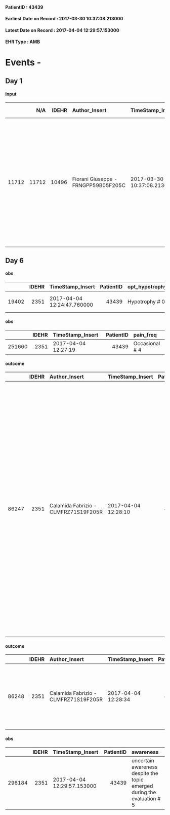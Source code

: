 
#### PatientID : 43439
#### Earliest Date on Record : 2017-03-30 10:37:08.213000
#### Latest Date on Record : 2017-04-04 12:29:57.153000
#### EHR Type : AMB

# Events - 

## Day 1

#### input
|       |    N/A |   IDEHR | Author_Insert                       | TimeStamp_Insert           | EHRType   |   PatientID |   IDDigitalSignDocument | persone_vicine   |   Unnamed: 0_x.1 |   IDANAMNESI_SOCIALE | Patient   | FamigliaAltro   | Paziente_T   | FamigliaAltro_T   |   Non_Rilevabile_x.1 | Note_Non_Rilevabile_x.1   | opt_Problemi   | Note_I                                                                                                                                                                                                             | ds_note_timori                                                                                                                                                                                                                    | chk_contr_sintomi   | chk_competenza                                 | opt_paziente_a   | opt_famiglia_a   | opt_adeguatezza   | opt_paziente_solo   | ds_note_con                                                                                                                                                                                                                                                                                | opt_presente_assente   | Presenza_minori   | Caregiver_principale   | opt_capacita         | opt_necessario   | opt_presente   | opt_risorse_ec   | opt_paziente_psi   | opt_Ins_vol   | opt_paziente_ad   | opt_caregiver_ad   | opt_esenzione   | opt_inv_civile   |   invalidita_perc |   ds_codice_es | Needs     | Domestic partnership   | Fragility                    | opt_disponibilita_f   | opt_indennita_acc   | opt_legge   | opt_famiglia_psi   | opt_disponibilit_paz   |
|------:|-------:|--------:|:------------------------------------|:---------------------------|:----------|------------:|------------------------:|:-----------------|-----------------:|---------------------:|:----------|:----------------|:-------------|:------------------|---------------------:|:--------------------------|:---------------|:-------------------------------------------------------------------------------------------------------------------------------------------------------------------------------------------------------------------|:----------------------------------------------------------------------------------------------------------------------------------------------------------------------------------------------------------------------------------|:--------------------|:-----------------------------------------------|:-----------------|:-----------------|:------------------|:--------------------|:-------------------------------------------------------------------------------------------------------------------------------------------------------------------------------------------------------------------------------------------------------------------------------------------|:-----------------------|:------------------|:-----------------------|:---------------------|:-----------------|:---------------|:-----------------|:-------------------|:--------------|:------------------|:-------------------|:----------------|:-----------------|------------------:|---------------:|:----------|:-----------------------|:-----------------------------|:----------------------|:--------------------|:------------|:-------------------|:-----------------------|
| 11712 |  11712 |   10496 | Fiorani Giuseppe - FRNGPP59B05F205C | 2017-03-30 10:37:08.213000 | AMB       |       43439 |                  700709 | N/A              |             5701 |                 3638 | Si#1      | Si#1            | No#0         | Si#1              |                    0 | NR                        | No#0           | La pz √® informata della malattia su base neurologica (atassia cerebellare) ma non ha cognizione di malattia oncologica avanzata. Il marito √® consapevole della gravit√† e dell'assenza di margini di trattamento | Il marito √® apparso molto stanco ed affaticato da una gestione ormai quadriennale rispetto all'atassia cerebellare di cui soffre la pz. Viene identificato nell'hospice la soluzione idonea per la gestione dei sintomi avanzati | controllo sintomi#0 | competenza/capacit√† assistenziale caregiver#0 | Indefinite#2     | Congruenti#1     | Si#1              | No#0                | Vive con il marito Marco di aa 78,il quale √® cardiopatico,gi√† sottoposto ad intervento di rivascolarizzazione . Due figli fuori casa:Massimo di aa 49,professore di chimica presso l'universit√† di Como e Patrizia di aa 44,abitante a Gudo Visconti,la quale √® separata con un figlio | Presente#1             | No#0              | Il marito Marco        | Non incrementabile#2 | Si#1             | Si#1           | Adeguate#1       | No#0               | No#0          | Totale#2          | Totale#2           | Si#1            | Si#1             |               100 |             48 | Clinici#0 | Coniuge/Convivente#0   | sovraccarico assistenziale#4 | No#0                  | Si#1                | No#0        | No#0               | No#0                   |


## Day 6

#### obs
|       |   IDEHR | TimeStamp_Insert           |   PatientID | opt_hypotrophy   | chk_eloquence                    | asthenia   | dyspnoea   | body_temp    | agitation_behavior_freq   | mood        | cognitive_state       |
|------:|--------:|:---------------------------|------------:|:-----------------|:---------------------------------|:-----------|:-----------|:-------------|:--------------------------|:------------|:----------------------|
| 19402 |    2351 | 2017-04-04 12:24:47.760000 |       43439 | Hypotrophy # 0   | Full # 2 aphasia, dysarthria # 4 | Severe # 3 | No # 0     | Apyrexia # 0 | agitated at night # 3     | Apathy # 00 | confused at times 0 # |

#### obs
|        |   IDEHR | TimeStamp_Insert    |   PatientID | pain_freq      |
|-------:|--------:|:--------------------|------------:|:---------------|
| 251660 |    2351 | 2017-04-04 12:27:19 |       43439 | Occasional # 4 |

#### outcome
|       |   IDEHR | Author_Insert                        | TimeStamp_Insert    |   PatientID |   IDDigitalSignDocument |   IDPAI_VIDAS | opt_problem                                                                |   opt_problem_num | opt_obiettivo                                                   |   opt_obiettivo_num | opt_stato_problema   |   opt_stato_problema_num | opt_interventi                                                                                                                                                                                                                                                                                                                                                                                                                                                                                               |   opt_interventi_num |
|------:|--------:|:-------------------------------------|:--------------------|------------:|------------------------:|--------------:|:---------------------------------------------------------------------------|------------------:|:----------------------------------------------------------------|--------------------:|:---------------------|-------------------------:|:-------------------------------------------------------------------------------------------------------------------------------------------------------------------------------------------------------------------------------------------------------------------------------------------------------------------------------------------------------------------------------------------------------------------------------------------------------------------------------------------------------------|---------------------:|
| 86247 |    2351 | Calamida Fabrizio - CLMFRZ71S19F205R | 2017-04-04 12:28:10 |       43439 |                  706686 |         88480 | Alteration of comfort associated with chronic pain and / or acute # 29 = 0 |                 2 | The patient riferir√ † ¬ † a satisfactory pain control # 56 = 0 |                   1 | Open Problem # 1     |                        1 | PAI Implementation - therapeutic upgrading # 441; PAI Implementation - properly administer the drugs as prescription # 442; Implementation PAI - Evaluate the effectiveness of drug delivery # 443; Education - educating the caregiver / patient recognition / treatment of the symptom # 446; PAI Implementation - therapeutic upgrading # 441 = 0; PAI Implementation - properly administer the drugs as prescription # 442 = 0; PAI Implementation - to evaluate the efficacy of drug delivery # 443 = 0 |                    4 |

#### outcome
|       |   IDEHR | Author_Insert                        | TimeStamp_Insert    |   PatientID |   IDDigitalSignDocument |   IDPAI_VIDAS | opt_problem                   |   opt_problem_num | opt_obiettivo                                                                                              |   opt_obiettivo_num | opt_stato_problema   |   opt_stato_problema_num | opt_interventi                                                                                                                 |   opt_interventi_num |
|------:|--------:|:-------------------------------------|:--------------------|------------:|------------------------:|--------------:|:------------------------------|------------------:|:-----------------------------------------------------------------------------------------------------------|--------------------:|:---------------------|-------------------------:|:-------------------------------------------------------------------------------------------------------------------------------|---------------------:|
| 86248 |    2351 | Calamida Fabrizio - CLMFRZ71S19F205R | 2017-04-04 12:28:34 |       43439 |                  706687 |         88481 | Altered sleep / wake # 31 = 0 |                 4 | The patient will report satisfactory conditions in terms of quality both in terms of quantity and # 62 = 0 |                   4 | Open Problem # 1     |                        1 | PAI Implementation - therapeutic upgrading # 519 = 0; PAI Implementation - To evaluate the efficacy of drug delivery # 521 = 0 |                    4 |

#### obs
|        |   IDEHR | TimeStamp_Insert           |   PatientID | awareness                                                               |
|-------:|--------:|:---------------------------|------------:|:------------------------------------------------------------------------|
| 296184 |    2351 | 2017-04-04 12:29:57.153000 |       43439 | uncertain awareness despite the topic emerged during the evaluation # 5 |


